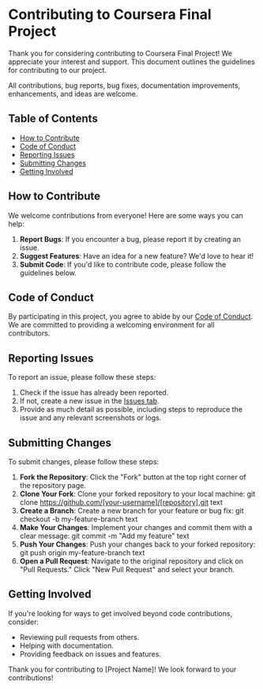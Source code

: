 # Contributing to Coursera Final Project

Thank you for considering contributing to Coursera Final Project! We appreciate your interest and support. This document outlines the guidelines for contributing to our project.

All contributions, bug reports, bug fixes, documentation improvements, enhancements, and ideas are welcome.

## Table of Contents

- [How to Contribute](#how-to-contribute)
- [Code of Conduct](#code-of-conduct)
- [Reporting Issues](#reporting-issues)
- [Submitting Changes](#submitting-changes)
- [Getting Involved](#getting-involved)

## How to Contribute

We welcome contributions from everyone! Here are some ways you can help:

1. **Report Bugs**: If you encounter a bug, please report it by creating an issue.
2. **Suggest Features**: Have an idea for a new feature? We'd love to hear it!
3. **Submit Code**: If you'd like to contribute code, please follow the guidelines below.

## Code of Conduct

By participating in this project, you agree to abide by our [Code of Conduct](CODE_OF_CONDUCT.md). We are committed to providing a welcoming environment for all contributors.

## Reporting Issues

To report an issue, please follow these steps:

1. Check if the issue has already been reported.
2. If not, create a new issue in the [Issues tab](https://github.com/[username]/[repository]/issues).
3. Provide as much detail as possible, including steps to reproduce the issue and any relevant screenshots or logs.

## Submitting Changes

To submit changes, please follow these steps:

1. **Fork the Repository**: Click the "Fork" button at the top right corner of the repository page.
2. **Clone Your Fork**: Clone your forked repository to your local machine:
git clone https://github.com/[your-username]/[repository].git
text
3. **Create a Branch**: Create a new branch for your feature or bug fix:
git checkout -b my-feature-branch
text
4. **Make Your Changes**: Implement your changes and commit them with a clear message:
git commit -m "Add my feature"
text
5. **Push Your Changes**: Push your changes back to your forked repository:
git push origin my-feature-branch
text
6. **Open a Pull Request**: Navigate to the original repository and click on "Pull Requests." Click "New Pull Request" and select your branch.

## Getting Involved

If you're looking for ways to get involved beyond code contributions, consider:

- Reviewing pull requests from others.
- Helping with documentation.
- Providing feedback on issues and features.

Thank you for contributing to [Project Name]! We look forward to your contributions!
